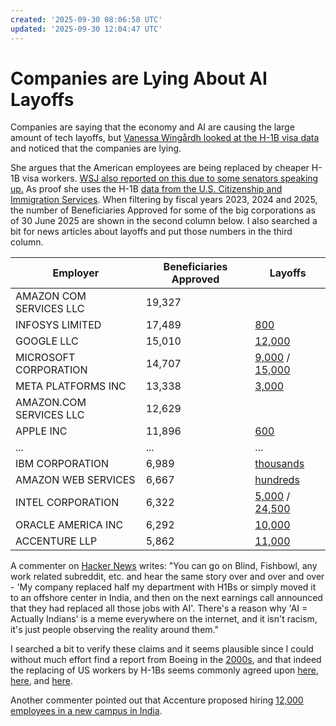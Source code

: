 ```yaml
---
created: '2025-09-30 08:06:58 UTC'
updated: '2025-09-30 12:04:47 UTC'
---
```


# Companies are Lying About AI Layoffs

Companies are saying that the economy and AI are causing the large amount of tech layoffs, but [Vanessa Wingårdh looked at the H-1B visa data](https://www.youtube.com/watch?v=e-Ecodxn5m4) and noticed that the companies are lying.

She argues that the American employees are being replaced by cheaper H-1B visa workers.
[WSJ also reported on this due to some senators speaking up.](https://www.wsj.com/politics/policy/h1b-visa-grassley-durbin-letter-tech-firms-8fe931e9)
As proof she uses the H-1B [data from the U.S. Citizenship and Immigration Services](https://www.uscis.gov/tools/reports-and-studies/h-1b-employer-data-hub).
When filtering by fiscal years 2023, 2024 and 2025, the number of Beneficiaries Approved for some of the big corporations as of 30 June 2025 are shown in the second column below.
I also searched a bit for news articles about layoffs and put those numbers in the third column.

Employer | Beneficiaries Approved | Layoffs
--- | --- | ---
AMAZON COM SERVICES LLC | 19,327 |
INFOSYS LIMITED | 17,489 | [800](https://www.peoplematters.in/news/performance-management/infosys-layoff-spree-continues-200-employees-fired-for-the-fourth-time-45355) |
GOOGLE LLC | 15,010 | [12,000](https://americanbazaaronline.com/2025/08/29/google-cuts-35-workforce-offers-voluntary-exit-programs-466893/)
MICROSOFT CORPORATION | 14,707 | [9,000](https://timesofindia.indiatimes.com/technology/tech-news/microsoft-salesforce-oracle-and-intel-among-tech-giants-that-have-cut-jobs-in-2025/articleshow/124085478.cms) / [15,000](https://economictimes.indiatimes.com/news/international/global-trends/us-news-tech-layoffs-2025-surge-in-us-amazon-microsoft-meta-slash-thousands-of-jobs-check-full-list-of-companies-affected/articleshow/123735499.cms)
META PLATFORMS INC | 13,338 | [3,000](https://economictimes.indiatimes.com/news/international/global-trends/us-news-tech-layoffs-2025-surge-in-us-amazon-microsoft-meta-slash-thousands-of-jobs-check-full-list-of-companies-affected/articleshow/123735499.cms)
AMAZON.COM SERVICES LLC | 12,629 |
APPLE INC | 11,896 | [600](https://apnews.com/article/apple-layoffs-tech-iphone-workers-9f10788b1d3552385ee8c7b20209ce17)
... | ... | ...
IBM CORPORATION | 6,989 | [thousands](https://www.techzine.eu/news/infrastructure/129800/ibm-lays-off-thousands-of-employees-again-in-new-round-of-layoffs/) | [8,000](https://fortune.com/2025/07/16/tech-layoffs-2025-how-microsoft-google-meta-amazon/)
AMAZON WEB SERVICES | 6,667 | [hundreds](https://www.capacitymedia.com/article-amazons-aws-cuts)
INTEL CORPORATION | 6,322 | [5,000](https://timesofindia.indiatimes.com/technology/tech-news/microsoft-salesforce-oracle-and-intel-among-tech-giants-that-have-cut-jobs-in-2025/articleshow/124085478.cms) / [24,500](https://www.pcmag.com/news/intel-confirms-mass-layoffs-over-24000-jobs-to-be-cut-this-year)
ORACLE AMERICA INC | 6,292 | [10,000](https://www.cio.com/article/4062711/product-changes-likely-as-oracle-faces-an-estimated-10000-more-layoffs-by-december.html)
ACCENTURE LLP | 5,862 | [11,000](https://www.deccanherald.com/business/companies/layoffs-accenture-cuts-over-11000-jobs-in-3-months-amid-ai-push-3744531)

A commenter on [Hacker News](https://news.ycombinator.com/item?id=45423088#45424038) writes: "You can go on Blind, Fishbowl, any work related subreddit, etc. and hear the same story over and over and over - 'My company replaced half my department with H1Bs or simply moved it to an offshore center in India, and then on the next earnings call announced that they had replaced all those jobs with AI'. There's a reason why 'AI = Actually Indians' is a meme everywhere on the internet, and it isn't racism, it's just people observing the reality around them."

I searched a bit to verify these claims and it seems plausible since I could without much effort find a report from Boeing in the [2000s](https://www.reddit.com/r/boeing/comments/1f1qqud/engineers_replaced_by_h1b/), and that indeed the replacing of US workers by H-1Bs seems commonly agreed upon [here](https://www.reddit.com/r/recruitinghell/comments/1nmw5c8/has_anyone_inadvertently_trained_their_h1b/), [here](https://www.reddit.com/r/centrist/comments/1hnodib/h1b_visa_exploited_for_decades/), and [here](https://www.reddit.com/r/AskALiberal/comments/1m9h4x6/what_do_you_think_of_microsoft_laying_off_workers/).

Another commenter pointed out that Accenture proposed hiring [12,000 employees in a new campus in India](https://www.reuters.com/business/autos-transportation/accenture-proposes-new-campus-indias-andhra-pradesh-eyes-adding-12000-jobs-2025-09-23/).

